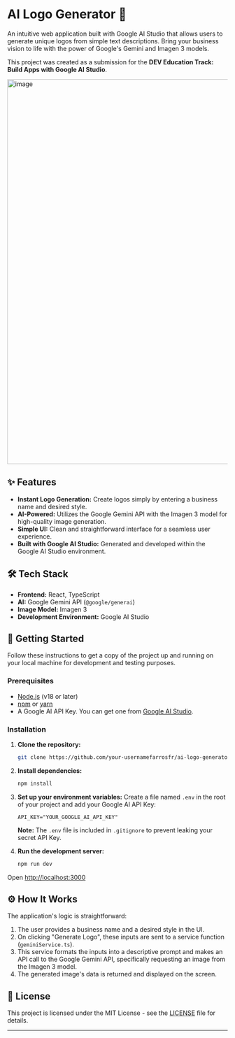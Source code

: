 # AI Logo Generator 🎨

An intuitive web application built with Google AI Studio that allows users to generate unique logos from simple text descriptions. Bring your business vision to life with the power of Google's Gemini and Imagen 3 models.

This project was created as a submission for the **DEV Education Track: Build Apps with Google AI Studio**.

<img width="620" height="880" alt="image" src="https://github.com/user-attachments/assets/802463e9-9976-434d-be5b-f02bc3ea33ea" />


## ✨ Features

-   **Instant Logo Generation:** Create logos simply by entering a business name and desired style.
-   **AI-Powered:** Utilizes the Google Gemini API with the Imagen 3 model for high-quality image generation.
-   **Simple UI:** Clean and straightforward interface for a seamless user experience.
-   **Built with Google AI Studio:** Generated and developed within the Google AI Studio environment.

## 🛠️ Tech Stack

-   **Frontend:** React, TypeScript
-   **AI:** Google Gemini API (`@google/generai`)
-   **Image Model:** Imagen 3
-   **Development Environment:** Google AI Studio

## 🚀 Getting Started

Follow these instructions to get a copy of the project up and running on your local machine for development and testing purposes.

### Prerequisites

-   [Node.js](https://nodejs.org/) (v18 or later)
-   [npm](https://www.npmjs.com/) or [yarn](https://yarnpkg.com/)
-   A Google AI API Key. You can get one from [Google AI Studio](https://aistudio.google.com/app/apikey).

### Installation

1.  **Clone the repository:**
    ```sh
    git clone https://github.com/your-usernamefarrosfr/ai-logo-generator
    ```

2.  **Install dependencies:**
    ```sh
    npm install
    ```

3.  **Set up your environment variables:**
    Create a file named `.env` in the root of your project and add your Google AI API Key:
    ```
    API_KEY="YOUR_GOOGLE_AI_API_KEY"
    ```
    **Note:** The `.env` file is included in `.gitignore` to prevent leaking your secret API Key.

4.  **Run the development server:**
    ```sh
    npm run dev
    ```

Open [http://localhost:3000](http://localhost:3000)

## ⚙️ How It Works

The application's logic is straightforward:
1.  The user provides a business name and a desired style in the UI.
2.  On clicking "Generate Logo", these inputs are sent to a service function (`geminiService.ts`).
3.  This service formats the inputs into a descriptive prompt and makes an API call to the Google Gemini API, specifically requesting an image from the Imagen 3 model.
4.  The generated image's data is returned and displayed on the screen.

## 📄 License

This project is licensed under the MIT License - see the [LICENSE](LICENSE) file for details.

---
